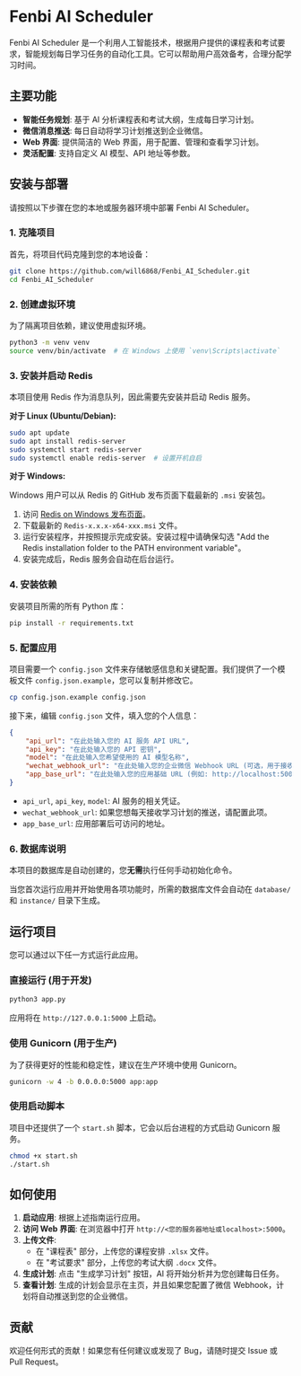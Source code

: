 # Fenbi AI Scheduler

Fenbi AI Scheduler 是一个利用人工智能技术，根据用户提供的课程表和考试要求，智能规划每日学习任务的自动化工具。它可以帮助用户高效备考，合理分配学习时间。

## 主要功能

- **智能任务规划**: 基于 AI 分析课程表和考试大纲，生成每日学习计划。
- **微信消息推送**: 每日自动将学习计划推送到企业微信。
- **Web 界面**: 提供简洁的 Web 界面，用于配置、管理和查看学习计划。
- **灵活配置**: 支持自定义 AI 模型、API 地址等参数。

## 安装与部署

请按照以下步骤在您的本地或服务器环境中部署 Fenbi AI Scheduler。

### 1. 克隆项目

首先，将项目代码克隆到您的本地设备：

```bash
git clone https://github.com/will6868/Fenbi_AI_Scheduler.git
cd Fenbi_AI_Scheduler
```

### 2. 创建虚拟环境

为了隔离项目依赖，建议使用虚拟环境。

```bash
python3 -m venv venv
source venv/bin/activate  # 在 Windows 上使用 `venv\Scripts\activate`
```

### 3. 安装并启动 Redis

本项目使用 Redis 作为消息队列，因此需要先安装并启动 Redis 服务。

**对于 Linux (Ubuntu/Debian):**

```bash
sudo apt update
sudo apt install redis-server
sudo systemctl start redis-server
sudo systemctl enable redis-server  # 设置开机自启
```

**对于 Windows:**

Windows 用户可以从 Redis 的 GitHub 发布页面下载最新的 `.msi` 安装包。

1.  访问 [Redis on Windows 发布页面](https://github.com/tporadowski/redis/releases)。
2.  下载最新的 `Redis-x.x.x-x64-xxx.msi` 文件。
3.  运行安装程序，并按照提示完成安装。安装过程中请确保勾选 "Add the Redis installation folder to the PATH environment variable"。
4.  安装完成后，Redis 服务会自动在后台运行。

### 4. 安装依赖

安装项目所需的所有 Python 库：

```bash
pip install -r requirements.txt
```

### 5. 配置应用

项目需要一个 `config.json` 文件来存储敏感信息和关键配置。我们提供了一个模板文件 `config.json.example`，您可以复制并修改它。

```bash
cp config.json.example config.json
```

接下来，编辑 `config.json` 文件，填入您的个人信息：

```json
{
    "api_url": "在此处输入您的 AI 服务 API URL",
    "api_key": "在此处输入您的 API 密钥",
    "model": "在此处输入您希望使用的 AI 模型名称",
    "wechat_webhook_url": "在此处输入您的企业微信 Webhook URL (可选，用于接收每日计划)",
    "app_base_url": "在此处输入您的应用基础 URL (例如: http://localhost:5000)"
}
```

- `api_url`, `api_key`, `model`: AI 服务的相关凭证。
- `wechat_webhook_url`: 如果您想每天接收学习计划的推送，请配置此项。
- `app_base_url`: 应用部署后可访问的地址。

### 6. 数据库说明

本项目的数据库是自动创建的，您**无需**执行任何手动初始化命令。

当您首次运行应用并开始使用各项功能时，所需的数据库文件会自动在 `database/` 和 `instance/` 目录下生成。

## 运行项目

您可以通过以下任一方式运行此应用。

### 直接运行 (用于开发)

```bash
python3 app.py
```

应用将在 `http://127.0.0.1:5000` 上启动。

### 使用 Gunicorn (用于生产)

为了获得更好的性能和稳定性，建议在生产环境中使用 Gunicorn。

```bash
gunicorn -w 4 -b 0.0.0.0:5000 app:app
```

### 使用启动脚本

项目中还提供了一个 `start.sh` 脚本，它会以后台进程的方式启动 Gunicorn 服务。

```bash
chmod +x start.sh
./start.sh
```

## 如何使用

1.  **启动应用**: 根据上述指南运行应用。
2.  **访问 Web 界面**: 在浏览器中打开 `http://<您的服务器地址或localhost>:5000`。
3.  **上传文件**:
    -   在 "课程表" 部分，上传您的课程安排 `.xlsx` 文件。
    -   在 "考试要求" 部分，上传您的考试大纲 `.docx` 文件。
4.  **生成计划**: 点击 "生成学习计划" 按钮，AI 将开始分析并为您创建每日任务。
5.  **查看计划**: 生成的计划会显示在主页，并且如果您配置了微信 Webhook，计划将自动推送到您的企业微信。

## 贡献

欢迎任何形式的贡献！如果您有任何建议或发现了 Bug，请随时提交 Issue 或 Pull Request。
